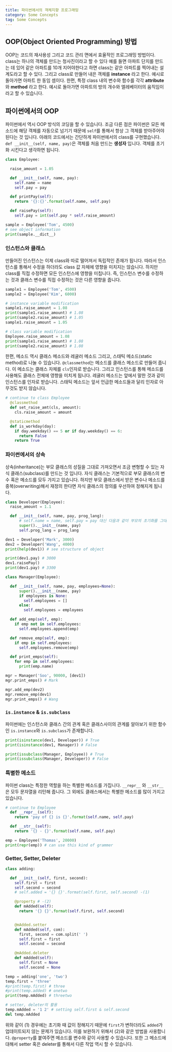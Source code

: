 ```yaml
---
title: 파이썬에서의 객체지향 프로그래밍
category: Some Concepts
tag: Some Concepts
---
```


## OOP(Object Oriented Programming) 방법

OOP는 코드의 재사용성 그리고 코드 관리 면에서 효율적인 프로그래밍 방법이다. class는 하나의 객체를 만드는 청사진이라고 할 수 있다 예를 들면 아파트 단지를 만드는 데 있어 같은 아파트를 10개 지어야한다고 하면 class는 같은 아파트를 찍어내는 설계도라고 할 수 있다. 그리고 class로 만들어 내은 객체를 **instance** 라고 한다. 예시로 돌아가면 아파트 한 동임 셈이다. 한편, 특정 class 내의 변수와 함수를 각각 **attribute** 와 **method** 라고 한다. 예시로 돌아가면 아파트의 방의 개수와 엘레베이터의 움직임이라고 할 수 있습니다.

## 파이썬에서의 OOP

파이썬에서 역시 OOP 방식의 코딩을 할 수 있습니다. 조금 다른 점은 파이썬은 모든 메소드에 해당 객체를 자동으로 넘기기 때문에 ```self```를 통해서 항상 그 객체를 받아주어야 된다는 것 입니다. 아래의 코드에서는 간단하게 파이썬에서의 class를 구현했습니다. ```def __init__(self, name, pay)```은 객체를 처음 만드는 **생성자** 입니다. 객체를 초기화 시킨다고 생각하면 됩니다.

```python
class Employee:

  raise_amount = 1.05

  def __init__(self, name, pay):
    self.name = name
    self.pay = pay

  def printPay(self):
    return '{}:{}'.format(self.name, self.pay)

  def raisePay(self):
    self.pay = int(self.pay * self.raise_amount)

sample = Employee('Tom', 4500)
# see object information
print(sample.__dict__)
```

### 인스턴스와 클래스

만들어진 인스턴스는 이제 class와 따로 떨어져서 독립적인 존재가 됩니다. 따라서 인스턴스를 통해서 수정을 하더라도 class 값 자체에 영향을 미치지는 않습니다. 하지만 class를 직접 수정하면 모든 인스턴스에 영향을 미칩니다. 즉, 인스턴스 변수를 수정하는 것과 클래스 변수를 직접 수정하는 것은 다른 영향을 줍니다.

```python
sample1 = Employee('Tom', 4500)
sample2 = Employee('Kim', 6000)

# instance variable modification
sample1.raise_amount = 1.08
print(sample1.raise_amount) # 1.08
print(sample2.raise_amount) # 1.05
sample1.raise_amount = 1.05

# class variable modification
Employee.raise_amount = 1.08
print(sample1.raise_amount) # 1.08
print(sample2.raise_amount) # 1.08
```

한편, 메소드 역시 클래스 메소드와 레귤러 메소드 그리고, 스태틱 메소드(static method)로 나눌 수 있습니다. ```@classmethod```는 메소드를 클래스 메소드로 만들어 줍니다. 이 메소드는 클래스 자체를 ```cls```인자로 받습니다. 그리고 인스턴스를 통해 메소드를 사용해도 클래스 전체에 영향을 미치게 됩니다. 레귤러 메소드는 앞에서 말한 것과 같이 인스턴스를 인자로 받습니다. 스태틱 메소드는 앞서 언급한 메소드들과 달리 인자로 아무것도 받지 않습니다.

```python
# continue to class Employee
  @classmethod
  def set_raise_amt(cls, amount):
    cls.raise_amount = amount

  @staticmethod
  def is_workday(day):
    if day.weekday() == 5 or if day.weekday() == 6:
      return False
    return True
```

### 파이썬에서의 상속

상속(inheritance)는 부모 클래스의 성질을 그대로 가져오면서 조금 변형할 수 있는 자식 클래스(subclass)를 만드는 것 입니다. 자식 클래스는 기본적으로 부모 클래스의 변수 혹은 메소드를 모두 가지고 있습니다. 하지만 부모 클래스에서 받은 변수나 메소드를 중복(overwriting)해서 재정의 한다면 자식 클래스의 정의를 우선하여 정해지게 됩니다.

```python
class Developer(Employee):
  raise_amount = 1.1

  def __init__(self, name, pay, prog_lang):
      # self.name = name, self.pay = pay 대신 다음과 같이 부모의 초기화를 그대로 할 수 있다.
      super().__init__(name, pay)
      self.prog_lang = prog_lang

dev1 = Developer('Mark', 3000)
dev2 = Developer('Wang', 4000)
print(help(dev1)) # see structure of object

print(dev1.pay) # 3000
dev1.raisePay()
print(dev1.pay) # 3300

class Manager(Employee):

  def __init__(self, name, pay, employees=None):
      super().__init__(name, pay)
      if employees is None:
        self.employees = []
      else:
        self.employees = employees

  def add_emp(self, emp):
    if emp not in self.employees:
      self.employees.append(emp)

  def remove_emp(self, emp):
    if emp in self.employees:
      self.employees.remove(emp)

  def print_emps(self):
    for emp in self.employees:
      print(emp.name)

mgr = Manager('Soo', 90000, [dev1])
mgr.print_emps() # Mark

mgr.add_emp(dev2)
mgr.remove_emp(dev1)
mgr.print_emps() # Wang
```

### ```is.instance``` & ```is.subclass```

파이썬에는 인스턴스와 클래스 간의 관계 혹은 클래스사이의 관계를 알아보기 위한 함수인 ```is.instance```와 ```is.subclass```가 존재합니다.

```python
print(isinstance(dev1, Developer)) # True
print(isinstance(dev1, Manager)) # False

print(issubclass(Manager, Employee)) # True
print(issubclass(Manager, Developer)) # False
```

### 특별한 메소드

파이썬 class는 특정한 역할을 하는 특별한 메소드를 가집니다. ```__repr__``` 와 ```__str__```은 모두 문자열을 리턴해 줍니다. 그 외에도 클래스에서는 특별한 메소드를 많이 가지고 있습니다.

```python
# continue to Employee
  def __repr__(self):
    return 'pay of {} is {}'.format(self.name, self.pay)

  def __str__(self):
    return '{} - {}'.format(self.name, self.pay)

emp = Employee('Thomas', 20000)
print(repr(emp)) # can use this kind of grammer  
```

### Getter, Setter, Deleter

```python
class adding:

  def __init__(self, first, second):
    self.first = first
    self.second = second
    # self.added = '{} {}'.format(self.first, self.second) -(1)

    @property # -(2)
    def mAdded(self):
      return '{} {}'.format(self.first, self.second)


    @mAdded.setter
    def mAdded(self, com):
      first, second = com.split(' ')
      self.first = first
      self.second = second

    @mAdded.deleter
    def mAdded(self):
      self.first = None
      self.second = None

temp = adding('one', 'two')
temp.first = 'three'
#print(temp.first) # three
#print(temp.added) # onetwo
print(temp.mAdded) # threetwo

# setter, deleter의 활용
temp.mAdded = '1 2' # setting self.first & self.second
del temp.mAdded
```

위와 같이 (1) 경우에는 초기화 때 값이 정해지기 때문에 ```first```가 변하더라도 ```added```가 업데이트되지 않는 문제가 있습니다. 이를 보완하기 위해서 (2)와 같은 방법을 사용합니다. ```@property```를 붙여주면 메소드를 변수와 같이 사용할 수 있습니다. 또한 그 메소드에 대해서 setter 혹은 deleter를 통해서 다른 작업 역시 할 수 있습니다.
